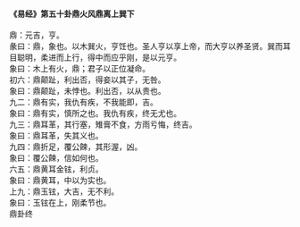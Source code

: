 <font face=微软雅黑>

#### 《易经》第五十卦鼎火风鼎离上巽下   

鼎：元吉，亨。   
彖曰：鼎，象也。以木巽火，亨饪也。圣人亨以享上帝，而大亨以养圣贤。巽而耳目聪明，柔进而上行，得中而应乎刚，是以元亨。   
象曰：木上有火，鼎；君子以正位凝命。   
初六：鼎颠趾，利出否，得妾以其子，无咎。   
象曰：鼎颠趾，未悖也。利出否，以从贵也。   
九二：鼎有实，我仇有疾，不我能即，吉。   
象曰：鼎有实，慎所之也。我仇有疾，终无尤也。   
九三：鼎耳革，其行塞，雉膏不食，方雨亏悔，终吉。   
象曰：鼎耳革，失其义也。   
九四：鼎折足，覆公餗，其形渥，凶。   
象曰：覆公餗，信如何也。   
六五：鼎黄耳金铉，利贞。   
象曰：鼎黄耳，中以为实也。   
上九：鼎玉铉，大吉，无不利。   
象曰：玉铉在上，刚柔节也。   
鼎卦终   

</font>
